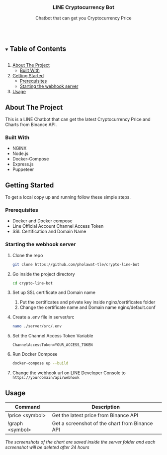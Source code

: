 <!--
*** Thanks for checking out the Best-README-Template. If you have a suggestion
*** that would make this better, please fork the repo and create a pull request
*** or simply open an issue with the tag "enhancement".
*** Thanks again! Now go create something AMAZING! :D
***
***
***
*** To avoid retyping too much info. Do a search and replace for the following:
*** github_username, repo_name, twitter_handle, email, project_title, project_description
-->

<!-- PROJECT SHIELDS -->
<!--
*** I'm using markdown "reference style" links for readability.
*** Reference links are enclosed in brackets [ ] instead of parentheses ( ).
*** See the bottom of this document for the declaration of the reference variables
*** for contributors-url, forks-url, etc. This is an optional, concise syntax you may use.
*** https://www.markdownguide.org/basic-syntax/#reference-style-links
-->

<!-- PROJECT LOGO -->
<br />
<p align="center">

  <h3 align="center">LINE Cryptocurrency Bot</h3>

  <p align="center">
    Chatbot that can get you Cryptocurrency Price
    <br />
    <br />
    <br />
  </p>
</p>

<!-- TABLE OF CONTENTS -->
<details open="open">
  <summary><h2 style="display: inline-block">Table of Contents</h2></summary>
  <ol>
    <li>
      <a href="#about-the-project">About The Project</a>
      <ul>
        <li><a href="#built-with">Built With</a></li>
      </ul>
    </li>
    <li>
      <a href="#getting-started">Getting Started</a>
      <ul>
        <li><a href="#prerequisites">Prerequisites</a></li>
        <li><a href="#starting-the-webhook-server">Starting the webhook server</a></li>
      </ul>
    </li>
    <li><a href="#usage">Usage</a></li>
  </ol>
</details>

<!-- ABOUT THE PROJECT -->

## About The Project

This is a LINE Chatbot that can get the latest Cryptocurrency Price and Charts from Binance API.

### Built With

-   NGINX
-   Node.js
-   Docker-Compose
-   Express.js
-   Puppeteer

<!-- GETTING STARTED -->

## Getting Started

To get a local copy up and running follow these simple steps.

### Prerequisites

-   Docker and Docker compose
-   Line Official Account Channel Access Token
-   SSL Certification and Domain Name

### Starting the webhook server

1. Clone the repo
    ```sh
    git clone https://github.com/pholawat-tle/crypto-line-bot
    ```
2. Go inside the project directory

    ```sh
    cd crypto-line-bot
    ```

3. Set up SSL certificate and Domain name
    1. Put the certificates and private key inside nginx/certificates folder
    2. Change the certificate name and Domain name nginx/default.conf
4. Create a .env file in server/src
    ```sh
    nano ./server/src/.env
    ```
5. Set the Channel Access Token Variable
    ```
    ChannelAccessToken=YOUR_ACCESS_TOKEN
    ```
6. Run Docker Compose
    ```sh
    docker-compose up --build
    ```
7. Change the webhook url on LINE Developer Console to `https://yourdomain/api/webhook`

<!-- USAGE EXAMPLES -->

## Usage

| Command          | Description                                    |
| ---------------- | ---------------------------------------------- |
| !price \<symbol> | Get the latest price from Binance API          |
| !graph \<symbol> | Get a screenshot of the chart from Binance API |

_The screenshots of the chart are saved inside the server folder and each screenshot will be deleted after 24 hours_
